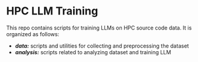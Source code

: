 # HPC LLM Training

This repo contains scripts for training LLMs on HPC source code data.
It is organized as follows:

- ***data:*** scripts and utilities for collecting and preprocessing the dataset
- ***analysis:*** scripts related to analyzing dataset and training LLM

